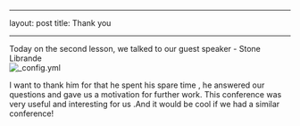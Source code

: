 ---

layout: post
title: Thank you

 ---
Today on the second lesson, we talked to our guest speaker - Stone Librande
<br/>
![_config.yml](https://danielzegers.files.wordpress.com/2015/01/stone-librande.jpg)

I want to thank him for that he spent his spare time , he answered our questions and gave us a motivation for further work.
This conference was very useful and interesting for us .And it would be cool if we had a similar conference!
